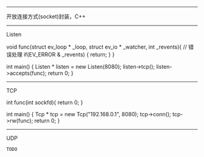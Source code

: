 -----------------------------------  
开放连接方式(socket)封装，C++

-----------------------------------  
Listen

void func(struct ev_loop * _loop, struct ev_io * _watcher, int _revents){
	// 错误处理
	if(EV_ERROR & _revents)
	{
	return;
	}
}

int main()
{
	Listen * listen = new Listen(8080);
	listen->tcp();
	listen->accepts(func);
	return 0;
}

-----------------------------------  
TCP

int func(int sockfd){
	return 0;
}

int main()
{
	Tcp * tcp = new Tcp("192.168.0.1", 8080);
	tcp->conn();
	tcp->rw(func);
	return 0;
}

-----------------------------------  
UDP

	TODO
